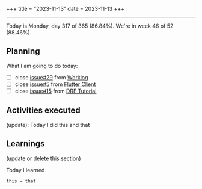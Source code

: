 +++
title = "2023-11-13"
date = 2023-11-13
+++

---

Today is Monday, day 317 of 365 (86.84%). We're in week 46 of 52 (88.46%).

## Planning

What I am going to do today:

- [ ] close [issue#29](https://github.com/OmnicodeSolutions/worklog-luisa/issues/29) from [Worklog](https://github.com/OmnicodeSolutions/worklog-luisa)
- [ ] close [issue#5](https://github.com/OmnicodeSolutions/luisa_drf_flutter_client/issues/5) from [Flutter Client](https://github.com/OmnicodeSolutions/luisa_drf_flutter_client)
- [ ] close [issue#15](https://github.com/OmnicodeSolutions/luisa_drf_tutorial/issues/15) from [DRF Tutorial](https://github.com/OmnicodeSolutions/luisa_drf_tutorial)

## Activities executed

(update): Today I did this and that

## Learnings

(update or delete this section)

Today I learned
```
this = that
```
